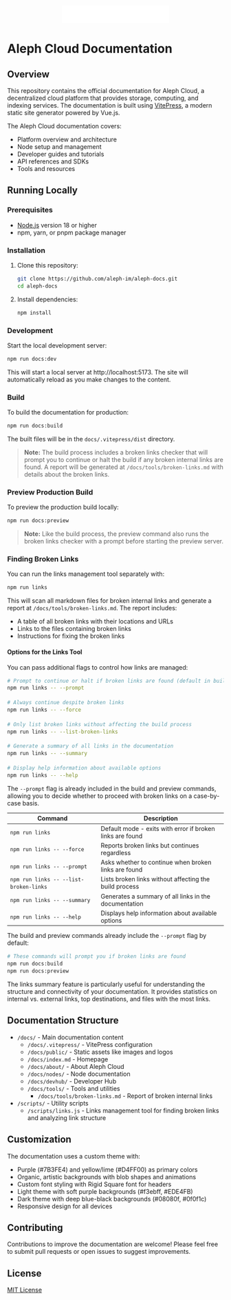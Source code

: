 <p align="center">
  <img src="./docs/public/aleph-cloud-logo-dark-bg.svg" alt="Aleph Cloud Logo" width="250">
</p>

# Aleph Cloud Documentation
## Overview

This repository contains the official documentation for Aleph Cloud, a decentralized cloud platform that provides storage, computing, and indexing services. The documentation is built using [VitePress](https://vitepress.dev/), a modern static site generator powered by Vue.js.

The Aleph Cloud documentation covers:

- Platform overview and architecture
- Node setup and management
- Developer guides and tutorials
- API references and SDKs
- Tools and resources

## Running Locally

### Prerequisites

- [Node.js](https://nodejs.org/) version 18 or higher
- npm, yarn, or pnpm package manager

### Installation

1. Clone this repository:
   ```bash
   git clone https://github.com/aleph-im/aleph-docs.git
   cd aleph-docs
   ```

2. Install dependencies:
   ```bash
   npm install
   ```

### Development

Start the local development server:

```bash
npm run docs:dev
```

This will start a local server at http://localhost:5173. The site will automatically reload as you make changes to the content.

### Build

To build the documentation for production:

```bash
npm run docs:build
```

The built files will be in the `docs/.vitepress/dist` directory.

> **Note:** The build process includes a broken links checker that will prompt you to continue or halt the build if any broken internal links are found. A report will be generated at `/docs/tools/broken-links.md` with details about the broken links.

### Preview Production Build

To preview the production build locally:

```bash
npm run docs:preview
```

> **Note:** Like the build process, the preview command also runs the broken links checker with a prompt before starting the preview server.

### Finding Broken Links

You can run the links management tool separately with:

```bash
npm run links
```

This will scan all markdown files for broken internal links and generate a report at `/docs/tools/broken-links.md`. The report includes:

- A table of all broken links with their locations and URLs
- Links to the files containing broken links
- Instructions for fixing the broken links

#### Options for the Links Tool

You can pass additional flags to control how links are managed:

```bash
# Prompt to continue or halt if broken links are found (default in build/preview)
npm run links -- --prompt

# Always continue despite broken links
npm run links -- --force

# Only list broken links without affecting the build process
npm run links -- --list-broken-links

# Generate a summary of all links in the documentation
npm run links -- --summary

# Display help information about available options
npm run links -- --help
```

The `--prompt` flag is already included in the build and preview commands, allowing you to decide whether to proceed with broken links on a case-by-case basis.

| Command | Description |
|---------|-------------|
| `npm run links` | Default mode - exits with error if broken links are found |
| `npm run links -- --force` | Reports broken links but continues regardless |
| `npm run links -- --prompt` | Asks whether to continue when broken links are found |
| `npm run links -- --list-broken-links` | Lists broken links without affecting the build process |
| `npm run links -- --summary` | Generates a summary of all links in the documentation |
| `npm run links -- --help` | Displays help information about available options |

The build and preview commands already include the `--prompt` flag by default:

```bash
# These commands will prompt you if broken links are found
npm run docs:build
npm run docs:preview
```

The links summary feature is particularly useful for understanding the structure and connectivity of your documentation. It provides statistics on internal vs. external links, top destinations, and files with the most links.

## Documentation Structure

- `/docs/` - Main documentation content
  - `/docs/.vitepress/` - VitePress configuration
  - `/docs/public/` - Static assets like images and logos
  - `/docs/index.md` - Homepage
  - `/docs/about/` - About Aleph Cloud
  - `/docs/nodes/` - Node documentation
  - `/docs/devhub/` - Developer Hub
  - `/docs/tools/` - Tools and utilities
    - `/docs/tools/broken-links.md` - Report of broken internal links
- `/scripts/` - Utility scripts
  - `/scripts/links.js` - Links management tool for finding broken links and analyzing link structure

## Customization

The documentation uses a custom theme with:

- Purple (#7B3FE4) and yellow/lime (#D4FF00) as primary colors
- Organic, artistic backgrounds with blob shapes and animations
- Custom font styling with Rigid Square font for headers
- Light theme with soft purple backgrounds (#f3ebff, #EDE4FB)
- Dark theme with deep blue-black backgrounds (#08080f, #0f0f1c)
- Responsive design for all devices

## Contributing

Contributions to improve the documentation are welcome! Please feel free to submit pull requests or open issues to suggest improvements.

## License

[MIT License](./LICENSE)
